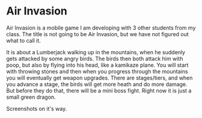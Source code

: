 <h1> Air Invasion </h1>

Air Invasion is a mobile game I am developing with 3 other students from my class. 
The title is not going to be Air Invasion, but we have not figured out what to call it.

It is about a Lumberjack walking up in the mountains, when he suddenly gets attacked by some angry birds. The birds then both attack him with poop, but also by flying into his head, like a kamikaze plane. You will start with throwing stones and then when you progress through the mountains you will eventually get weapon upgrades. There are stages/tiers, and when you advance a stage, the birds will get more heath and do more damage. But before they do that, there will be a mini boss fight. Right now it is just a small green dragon.

Screenshots on it's way.
